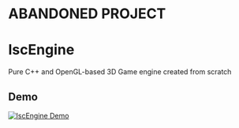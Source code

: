 # ABANDONED PROJECT


# IscEngine
Pure C++ and OpenGL-based 3D Game engine created from scratch
## Demo
[![IscEngine Demo](http://img.youtube.com/vi/xovvfez4KaQ/0.jpg)](http://www.youtube.com/watch?v=xovvfez4KaQ)
